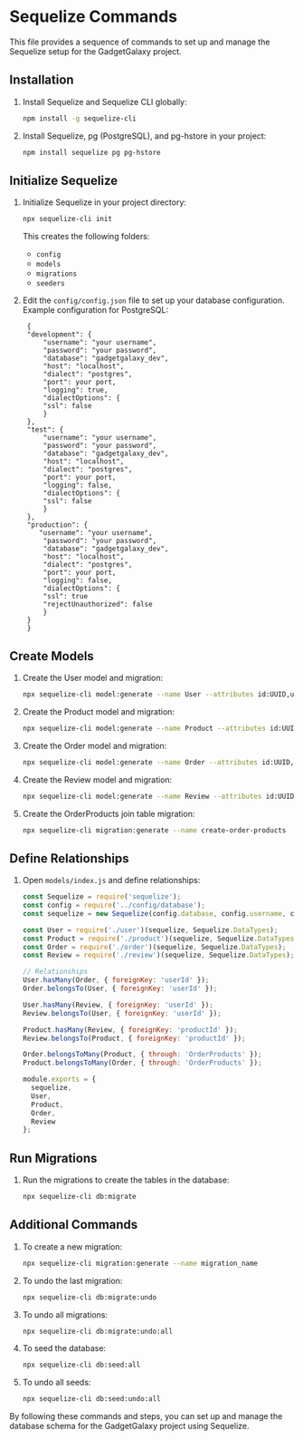 # Sequelize Commands

This file provides a sequence of commands to set up and manage the Sequelize setup for the GadgetGalaxy project.

## Installation

1. Install Sequelize and Sequelize CLI globally:

    ```bash
    npm install -g sequelize-cli
    ```

2. Install Sequelize, pg (PostgreSQL), and pg-hstore in your project:

    ```bash
    npm install sequelize pg pg-hstore
    ```

## Initialize Sequelize

1. Initialize Sequelize in your project directory:

    ```bash
    npx sequelize-cli init
    ```

    This creates the following folders:
    - `config`
    - `models`
    - `migrations`
    - `seeders`

2. Edit the `config/config.json` file to set up your database configuration. Example configuration for PostgreSQL:

        {
        "development": {
            "username": "your username",
            "password": "your password",
            "database": "gadgetgalaxy_dev",
            "host": "localhost",
            "dialect": "postgres",
            "port": your port,  
            "logging": true,  
            "dialectOptions": {
            "ssl": false 
            }
        },
        "test": {
            "username": "your username",
            "password": "your password",
            "database": "gadgetgalaxy_dev",
            "host": "localhost",
            "dialect": "postgres",
            "port": your port,  
            "logging": false,  
            "dialectOptions": {
            "ssl": false 
            }
        },
        "production": {
           "username": "your username",
            "password": "your password",
            "database": "gadgetgalaxy_dev",
            "host": "localhost",
            "dialect": "postgres",
            "port": your port,  
            "logging": false,  
            "dialectOptions": {
            "ssl": true  
            "rejectUnauthorized": false 
            }
        }
        }
            

## Create Models

1. Create the User model and migration:

    ```bash
    npx sequelize-cli model:generate --name User --attributes id:UUID,username:string,password:string,role:enum:{admin,customer}
    ```

2. Create the Product model and migration:

    ```bash
    npx sequelize-cli model:generate --name Product --attributes id:UUID,name:string,description:text,price:decimal,stock:integer,categoryId:UUID
    ```

3. Create the Order model and migration:

    ```bash
    npx sequelize-cli model:generate --name Order --attributes id:UUID,userId:UUID,totalAmount:decimal,status:enum:{pending,shipped,delivered,cancelled}
    ```

4. Create the Review model and migration:

    ```bash
    npx sequelize-cli model:generate --name Review --attributes id:UUID,productId:UUID,userId:UUID,rating:integer,comment:text
    ```

5. Create the OrderProducts join table migration:

    ```bash
    npx sequelize-cli migration:generate --name create-order-products
    ```

## Define Relationships

1. Open `models/index.js` and define relationships:

    ```javascript
    const Sequelize = require('sequelize');
    const config = require('../config/database');
    const sequelize = new Sequelize(config.database, config.username, config.password, config);

    const User = require('./user')(sequelize, Sequelize.DataTypes);
    const Product = require('./product')(sequelize, Sequelize.DataTypes);
    const Order = require('./order')(sequelize, Sequelize.DataTypes);
    const Review = require('./review')(sequelize, Sequelize.DataTypes);

    // Relationships
    User.hasMany(Order, { foreignKey: 'userId' });
    Order.belongsTo(User, { foreignKey: 'userId' });

    User.hasMany(Review, { foreignKey: 'userId' });
    Review.belongsTo(User, { foreignKey: 'userId' });

    Product.hasMany(Review, { foreignKey: 'productId' });
    Review.belongsTo(Product, { foreignKey: 'productId' });

    Order.belongsToMany(Product, { through: 'OrderProducts' });
    Product.belongsToMany(Order, { through: 'OrderProducts' });

    module.exports = {
      sequelize,
      User,
      Product,
      Order,
      Review
    };
    ```

## Run Migrations

1. Run the migrations to create the tables in the database:

    ```bash
    npx sequelize-cli db:migrate
    ```

## Additional Commands

1. To create a new migration:

    ```bash
    npx sequelize-cli migration:generate --name migration_name
    ```

2. To undo the last migration:

    ```bash
    npx sequelize-cli db:migrate:undo
    ```

3. To undo all migrations:

    ```bash
    npx sequelize-cli db:migrate:undo:all
    ```

4. To seed the database:

    ```bash
    npx sequelize-cli db:seed:all
    ```

5. To undo all seeds:

    ```bash
    npx sequelize-cli db:seed:undo:all
    ```

By following these commands and steps, you can set up and manage the database schema for the GadgetGalaxy project using Sequelize.
